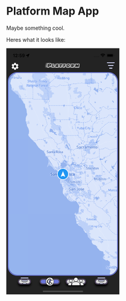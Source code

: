 # Platform Map App

Maybe something cool.

Heres what it looks like:

<img src="assets/documentation/Simulator%20Screenshot%20-%20iPhone%2013%20Pro%20-%202023-08-15%20at%2012.59.22.png" alt="drawing" width="300"/>
